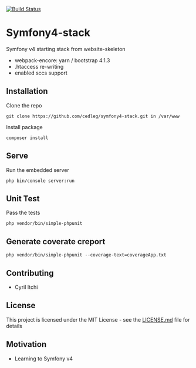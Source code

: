 [![Build Status](https://travis-ci.org/cedleg/symfony4-stack.svg?branch=master)](https://travis-ci.org/cedleg/symfony4-stack)

# Symfony4-stack

Symfony v4 starting stack from website-skeleton
* webpack-encore: yarn / bootstrap 4.1.3
* .htaccess re-writing
* enabled sccs support

## Installation

Clone the repo
```
git clone https://github.com/cedleg/symfony4-stack.git in /var/www
```
Install package
```
composer install
```
## Serve
Run the embedded server
```
php bin/console server:run
```
## Unit Test
Pass the tests
```
php vendor/bin/simple-phpunit
```
##  Generate coverate creport
```
php vendor/bin/simple-phpunit --coverage-text=coverageApp.txt
```

## Contributing

* Cyril Itchi

## License

This project is licensed under the MIT License - see the [LICENSE.md](LICENSE.md) file for details

## Motivation

* Learning to Symfony v4